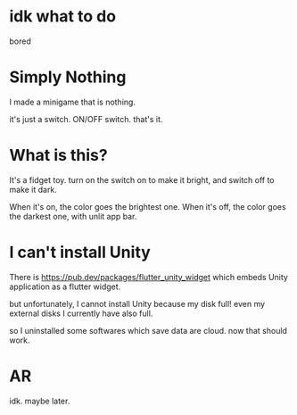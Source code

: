# idk what to do
bored

# Simply Nothing
I made a minigame that is nothing.

it's just a switch. ON/OFF switch. that's it.

# What is this?
It's a fidget toy. turn on the switch on to make it bright, and switch off to make it dark.

When it's on, the color goes the brightest one. When it's off, the color goes the darkest one, with unlit app bar.

# I can't install Unity
There is https://pub.dev/packages/flutter_unity_widget which embeds Unity application as a flutter widget.

but unfortunately, I cannot install Unity because my disk full! even my external disks I currently have also full.

so I uninstalled some softwares which save data are cloud. now that should work.

# AR
idk. maybe later.


